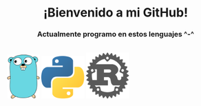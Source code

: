 <h1 align=center>¡Bienvenido a mi GitHub!</h1>
<h3 align=center>Actualmente programo en estos lenguajes ^-^</h3>
</br>
<img src="https://raw.githubusercontent.com/nezu-lab/nezu-lab/main/golang.png" alt="Go" width="75">
<img src="https://raw.githubusercontent.com/nezu-lab/nezu-lab/main/python.png" alt="Python" width="100">
<img src="https://raw.githubusercontent.com/nezu-lab/nezu-lab/main/rust.png" alt="Rust" width="100">
